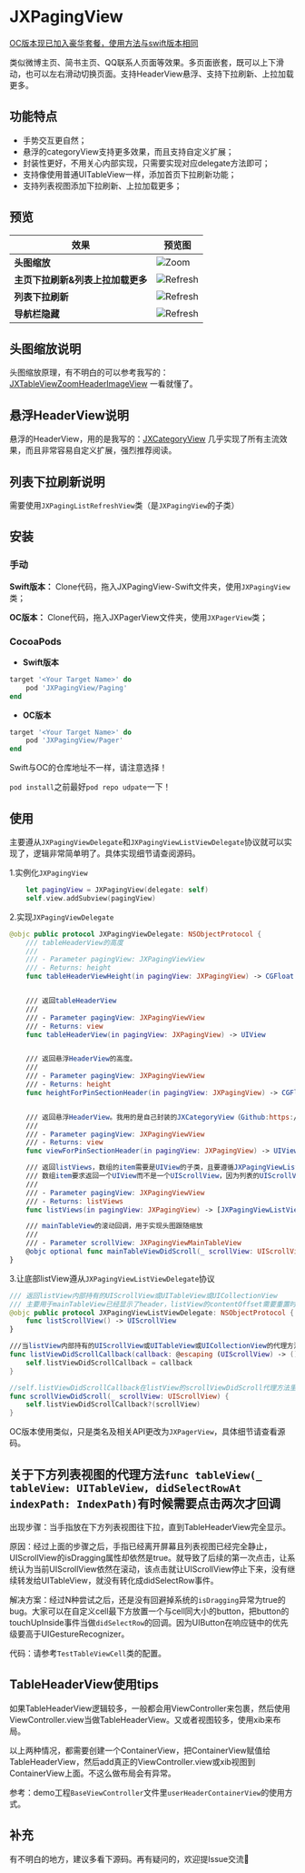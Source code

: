 # JXPagingView

[OC版本现已加入豪华套餐，使用方法与swift版本相同](https://github.com/pujiaxin33/JXPagingView/tree/master/JXPagingView-OC)

类似微博主页、简书主页、QQ联系人页面等效果。多页面嵌套，既可以上下滑动，也可以左右滑动切换页面。支持HeaderView悬浮、支持下拉刷新、上拉加载更多。

## 功能特点

- 手势交互更自然；
- 悬浮的categoryView支持更多效果，而且支持自定义扩展；
- 封装性更好，不用关心内部实现，只需要实现对应delegate方法即可；
- 支持像使用普通UITableView一样，添加首页下拉刷新功能；
- 支持列表视图添加下拉刷新、上拉加载更多；

## 预览

| 效果  | 预览图 |
|-------|-------|
| **头图缩放** | ![Zoom](https://github.com/pujiaxin33/JXPagingView/blob/master/JXPagingView/Gif/Zoom.gif) | 
| **主页下拉刷新&列表上拉加载更多** | ![Refresh](https://github.com/pujiaxin33/JXPagingView/blob/master/JXPagingView/Gif/Refresh.gif) |
| **列表下拉刷新** | ![Refresh](https://github.com/pujiaxin33/JXPagingView/blob/master/JXPagingView/Gif/ListRefresh.gif) |
| **导航栏隐藏** | ![Refresh](https://github.com/pujiaxin33/JXPagingView/blob/master/JXPagingView/Gif/NaviHidden.gif) |

## 头图缩放说明
头图缩放原理，有不明白的可以参考我写的：[JXTableViewZoomHeaderImageView](https://github.com/pujiaxin33/JXTableViewZoomHeaderImageView)  一看就懂了。

## 悬浮HeaderView说明
悬浮的HeaderView，用的是我写的：[JXCategoryView](https://github.com/pujiaxin33/JXCategoryView) 几乎实现了所有主流效果，而且非常容易自定义扩展，强烈推荐阅读。

## 列表下拉刷新说明

需要使用`JXPagingListRefreshView`类（是`JXPagingView`的子类）

## 安装

### 手动

**Swift版本：** Clone代码，拖入JXPagingView-Swift文件夹，使用`JXPagingView`类；

**OC版本：** Clone代码，拖入JXPagerView文件夹，使用`JXPagerView`类；

### CocoaPods

- **Swift版本**
```ruby
target '<Your Target Name>' do
    pod 'JXPagingView/Paging'
end
```

- **OC版本**
```ruby
target '<Your Target Name>' do
    pod 'JXPagingView/Pager'
end
```

Swift与OC的仓库地址不一样，请注意选择！

`pod install`之前最好`pod repo udpate`一下！


## 使用

主要遵从`JXPagingViewDelegate`和`JXPagingViewListViewDelegate`协议就可以实现了，逻辑非常简单明了。具体实现细节请查阅源码。

1.实例化`JXPagingView`
```swift
    let pagingView = JXPagingView(delegate: self)
    self.view.addSubview(pagingView)
```

2.实现`JXPagingViewDelegate`
```swift
@objc public protocol JXPagingViewDelegate: NSObjectProtocol {
    /// tableHeaderView的高度
    ///
    /// - Parameter pagingView: JXPagingViewView
    /// - Returns: height
    func tableHeaderViewHeight(in pagingView: JXPagingView) -> CGFloat


    /// 返回tableHeaderView
    ///
    /// - Parameter pagingView: JXPagingViewView
    /// - Returns: view
    func tableHeaderView(in pagingView: JXPagingView) -> UIView


    /// 返回悬浮HeaderView的高度。
    ///
    /// - Parameter pagingView: JXPagingViewView
    /// - Returns: height
    func heightForPinSectionHeader(in pagingView: JXPagingView) -> CGFloat


    /// 返回悬浮HeaderView。我用的是自己封装的JXCategoryView（Github:https://github.com/pujiaxin33/JXCategoryView），你也可以选择其他的三方库或者自己写
    ///
    /// - Parameter pagingView: JXPagingViewView
    /// - Returns: view
    func viewForPinSectionHeader(in pagingView: JXPagingView) -> UIView

    /// 返回listViews，数组的item需要是UIView的子类，且要遵循JXPagingViewListViewDelegate。
    /// 数组item要求返回一个UIView而不是一个UIScrollView，因为列表的UIScrollView一般是被包装到一个view里面，里面会处理数据源和其他逻辑。
    ///
    /// - Parameter pagingView: JXPagingViewView
    /// - Returns: listViews
    func listViews(in pagingView: JXPagingView) -> [JXPagingViewListViewDelegate & UIView]

    /// mainTableView的滚动回调，用于实现头图跟随缩放
    ///
    /// - Parameter scrollView: JXPagingViewMainTableView
    @objc optional func mainTableViewDidScroll(_ scrollView: UIScrollView)
}
```

3.让底部listView遵从`JXPagingViewListViewDelegate`协议
```swift
/// 返回listView内部持有的UIScrollView或UITableView或UICollectionView
/// 主要用于mainTableView已经显示了header，listView的contentOffset需要重置时，内部需要访问到外部传入进来的listView内的scrollView
@objc public protocol JXPagingViewListViewDelegate: NSObjectProtocol {
    func listScrollView() -> UIScrollView
}

///当listView内部持有的UIScrollView或UITableView或UICollectionView的代理方法`scrollViewDidScroll`回调时，需要调用该代理方法传入的callback
func listViewDidScrollCallback(callback: @escaping (UIScrollView) -> ()) {
    self.listViewDidScrollCallback = callback
}

//self.listViewDidScrollCallback在listView的scrollViewDidScroll代理方法里面回调
func scrollViewDidScroll(_ scrollView: UIScrollView) {
    self.listViewDidScrollCallback?(scrollView)
}
```

OC版本使用类似，只是类名及相关API更改为`JXPagerView`，具体细节请查看源码。

## 关于下方列表视图的代理方法`func tableView(_ tableView: UITableView, didSelectRowAt indexPath: IndexPath)`有时候需要点击两次才回调

出现步骤：当手指放在下方列表视图往下拉，直到TableHeaderView完全显示。

原因：经过上面的步骤之后，手指已经离开屏幕且列表视图已经完全静止，UIScrollView的isDragging属性却依然是true。就导致了后续的第一次点击，让系统认为当前UIScrollView依然在滚动，该点击就让UIScrollView停止下来，没有继续转发给UITableView，就没有转化成didSelectRow事件。

解决方案：经过N种尝试之后，还是没有回避掉系统的`isDragging`异常为true的bug。大家可以在自定义cell最下方放置一个与cell同大小的button，把button的touchUpInside事件当做`didSelectRow`的回调。因为UIButton在响应链中的优先级要高于UIGestureRecognizer。

代码：请参考`TestTableViewCell`类的配置。

## TableHeaderView使用tips

如果TableHeaderView逻辑较多，一般都会用ViewController来包裹，然后使用ViewController.view当做TableHeaderView。又或者视图较多，使用xib来布局。

以上两种情况，都需要创建一个ContainerView，把ContainerView赋值给TableHeaderView，然后add真正的ViewController.view或xib视图到ContainerView上面。不这么做布局会有异常。

参考：demo工程`BaseViewController`文件里`userHeaderContainerView`的使用方式。


## 补充

有不明白的地方，建议多看下源码。再有疑问的，欢迎提Issue交流🤝


